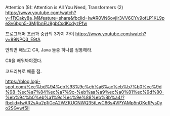 Attention (8): Attention is All You Need, Transformers (2)
https://www.youtube.com/watch?v=fTtCakv8a_M&feature=share&fbclid=IwAR0VN6ovjIr3VV6CYv9ofLP1KL9peSv6bpn5-3Mj1bnEU8gbCsdKcdyzPfw


프로그래머 초급과 중급의 3가지 차이
https://www.youtube.com/watch?v=89NPQ3_E9tA

안되면 해보고
C#, Java 둘중 하나를 정통해라.

C#을 배워봐야겠다.


코드리뷰로 배울 점.

https://blog.logi-spot.com/%ec%bd%94%eb%93%9c%eb%a6%ac%eb%b7%b0%ec%9d%98-%ec%a7%84%ec%a7%9c-%eb%aa%a9%ec%a0%81%ec%9d%80-%eb%94%b0%eb%a1%9c%ec%9e%88%eb%8b%a4/?fbclid=IwAR2sAu2p1iGcA2WZKUCNWQ35tLwC66s4VPYAMp5nOKefPys0yo2SGvwf5II
